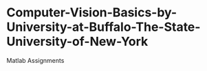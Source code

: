 # Computer-Vision-Basics-by-University-at-Buffalo-The-State-University-of-New-York
Matlab Assignments
